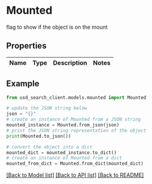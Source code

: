 # Mounted

flag to show if the object is on the mount

## Properties

Name | Type | Description | Notes
------------ | ------------- | ------------- | -------------

## Example

```python
from usd_search_client.models.mounted import Mounted

# update the JSON string below
json = "{}"
# create an instance of Mounted from a JSON string
mounted_instance = Mounted.from_json(json)
# print the JSON string representation of the object
print(Mounted.to_json())

# convert the object into a dict
mounted_dict = mounted_instance.to_dict()
# create an instance of Mounted from a dict
mounted_from_dict = Mounted.from_dict(mounted_dict)
```
[[Back to Model list]](../README.md#documentation-for-models) [[Back to API list]](../README.md#documentation-for-api-endpoints) [[Back to README]](../README.md)



